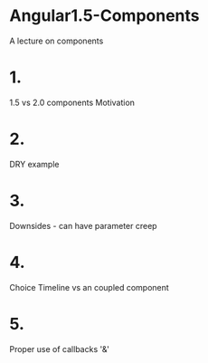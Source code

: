 # Angular1.5-Components
A lecture on components

# 1.
1.5 vs 2.0 components
Motivation

# 2.
DRY example


# 3.
Downsides - can have parameter creep

# 4.
Choice Timeline vs an coupled component

# 5.
Proper use of callbacks '&'

